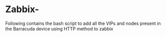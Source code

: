 # Zabbix-
Following contains the bash script to add all the VIPs and nodes present in the Barracuda device using HTTP method to zabbix
